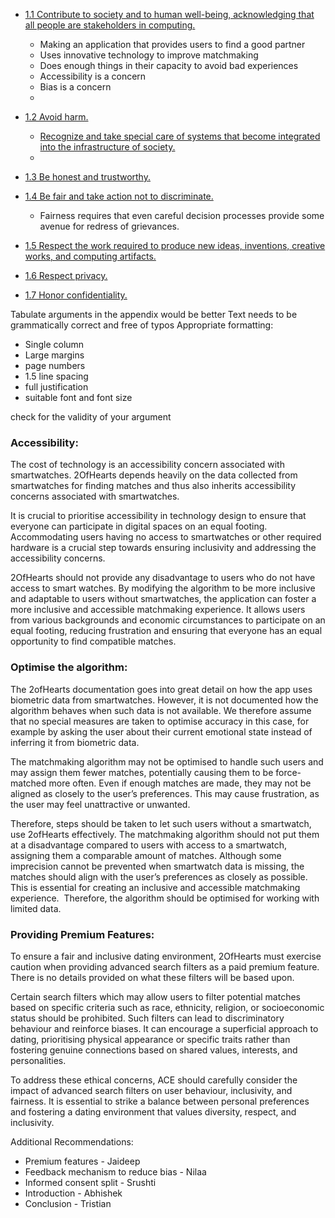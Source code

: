 
- [1.1 Contribute to society and to human well-being, acknowledging that all people are stakeholders in computing.](https://www.acm.org/code-of-ethics#h-1.1-contribute-to-society-and-to-human-well-being,-acknowledging-that-all-people-are-stakeholders-in-computing.)
	- Making an application that provides users to find a good partner
	- Uses innovative technology to improve matchmaking
	- Does enough things in their capacity to avoid bad experiences
	- Accessibility is a concern
	- Bias is a concern
	- 
  
- [1.2 Avoid harm.](https://www.acm.org/code-of-ethics#h-1.2-avoid-harm.)
	- [Recognize and take special care of systems that become integrated into the infrastructure of society.](https://www.acm.org/code-of-ethics#h-3.7-recognize-and-take-special-care-of-systems-that-become-integrated-into-the-infrastructure-of-society.)
	- 
  
- [1.3 Be honest and trustworthy.](https://www.acm.org/code-of-ethics#h-1.3-be-honest-and-trustworthy.)
  
- [1.4 Be fair and take action not to discriminate.](https://www.acm.org/code-of-ethics#h-1.4-be-fair-and-take-action-not-to-discriminate.)
	- Fairness requires that even careful decision processes provide some avenue for redress of grievances.
  
- [1.5 Respect the work required to produce new ideas, inventions, creative works, and computing artifacts.](https://www.acm.org/code-of-ethics#h-1.5-respect-the-work-required-to-produce-new-ideas,-inventions,-creative-works,-and-computing-artifacts.)
  
- [1.6 Respect privacy.](https://www.acm.org/code-of-ethics#h-1.6-respect-privacy.)
  
- [1.7 Honor confidentiality.](https://www.acm.org/code-of-ethics#h-1.7-honor-confidentiality.)


Tabulate arguments in the appendix would be better
Text needs to be grammatically correct and free of typos
Appropriate formatting:
- Single column
- Large margins
- page numbers
- 1.5 line spacing
- full justification
- suitable font and font size

check for the validity of your argument



### Accessibility:
The cost of technology is an accessibility concern associated with smartwatches. 2OfHearts depends heavily on the data collected from smartwatches for finding matches and thus also inherits accessibility concerns associated with smartwatches. 

It is crucial to prioritise accessibility in technology design to ensure that everyone can participate in digital spaces on an equal footing. Accommodating users having no access to smartwatches or other required hardware is a crucial step towards ensuring inclusivity and addressing the accessibility concerns.

2OfHearts should not provide any disadvantage to users who do not have access to smart watches. By modifying the algorithm to be more inclusive and adaptable to users without smartwatches, the application can foster a more inclusive and accessible matchmaking experience. It allows users from various backgrounds and economic circumstances to participate on an equal footing, reducing frustration and ensuring that everyone has an equal opportunity to find compatible matches.

  

### Optimise the algorithm:
The 2ofHearts documentation goes into great detail on how the app uses biometric data from smartwatches. However, it is not documented how the algorithm behaves when such data is not available. We therefore assume that no special measures are taken to optimise accuracy in this case, for example by asking the user about their current emotional state instead of inferring it from biometric data. 

The matchmaking algorithm may not be optimised to handle such users and may assign them fewer matches, potentially causing them to be force-matched more often. Even if enough matches are made, they may not be aligned as closely to the user’s preferences. This may cause frustration, as the user may feel unattractive or unwanted. 

Therefore, steps should be taken to let such users without a smartwatch, use 2ofHearts effectively. The matchmaking algorithm should not put them at a disadvantage compared to users with access to a smartwatch, assigning them a comparable amount of matches. Although some imprecision cannot be prevented when smartwatch data is missing, the matches should align with the user’s preferences as closely as possible. This is essential for creating an inclusive and accessible matchmaking experience.  Therefore, the algorithm should be optimised for working with limited data.

### Providing Premium Features:
To ensure a fair and inclusive dating environment, 2OfHearts must exercise caution when providing advanced search filters as a paid premium feature. There is no details provided on what these filters will be based upon. 

Certain search filters which may allow users to filter potential matches based on specific criteria such as race, ethnicity, religion, or socioeconomic status should be prohibited. Such filters can lead to discriminatory behaviour and reinforce biases. It can encourage a superficial approach to dating, prioritising physical appearance or specific traits rather than fostering genuine connections based on shared values, interests, and personalities.

To address these ethical concerns, ACE should carefully consider the impact of advanced search filters on user behaviour, inclusivity, and fairness. It is essential to strike a balance between personal preferences and fostering a dating environment that values diversity, respect, and inclusivity.



Additional Recommendations:
- Premium features - Jaideep
- Feedback mechanism to reduce bias - Nilaa
- Informed consent split - Srushti
- Introduction - Abhishek
- Conclusion - Tristian

